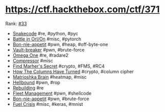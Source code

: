 # https://ctf.hackthebox.com/ctf/371

Rank: [#33](https://ctftime.org/event/1639)

- [Snakecode](rev_snakecode.md) #re, #python, #pyc
- [Battle in OrI/On](battle_in_orion.md) #misc, #pytorch
- [Bon-nie-appetit](bon_nie_appetit.md) #pwn, #heap, #off-byte-one
- [Vault-breaker](Vault-breaker.md) #pwn, #brute-force
- [Omega One](rev_omega_one.md) #re, #radare2
- [Compressor](compressor.md) #misc
- [Find Marher's Secret](find_marhers_secret.md) #crypto, #FMS, #RC4
- [How The Columns Have Turned](how_the_columns_have_turned.md) #crypto, #column cipher
- [Matrioshka Brain](matrioshka_brain.md) #heatmap, #misc
- [Hellbound](hellhound.md) #pwn, #rop
- [Rebuilding](rev_rebuilding.md) #re
- [Fleet Management](fleet_management.md) #pwn, #shellcode
- [Bon-nie-appetit](trick_or_deal.md) #pwn, #brute-force
- [Fuel Crisis](fuel_crisis.md) #misc, #keras, #mnist
